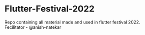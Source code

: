 # Flutter-Festival-2022
Repo containing all material made and used in flutter festival 2022.
Fecilitator - @anish-natekar
